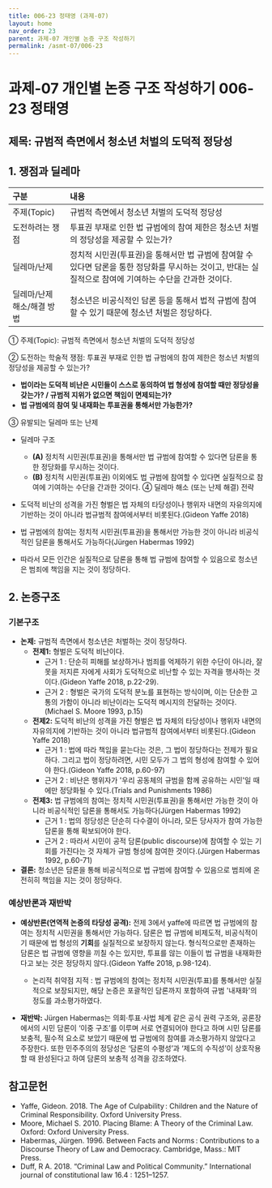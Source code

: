 ```yaml
---
title: 006-23 정태영 (과제-07)
layout: home
nav_order: 23
parent: 과제-07 개인별 논증 구조 작성하기
permalink: /asmt-07/006-23
---
```


# 과제-07 개인별 논증 구조 작성하기 006-23 정태영

## 제목: 규범적 측면에서 청소년 처벌의 도덕적 정당성

## 1. 쟁점과 딜레마

| 구분 | 내용 |
|:---|:---|
| 주제(Topic) | 규범적 측면에서 청소년 처벌의 도덕적 정당성 |
| 도전하려는 쟁점 | 투표권 부재로 인한 법 규범에의 참여 제한은 청소년 처벌의 정당성을 제공할 수 있는가? |
| 딜레마/난제 | 정치적 시민권(투표권)을 통해서만 법 규범에 참여할 수 있다면 담론을 통한 정당화를 무시하는 것이고, 반대는 실질적으로 참여에 기여하는 수단을 간과한 것이다. |
| 딜레마/난제 해소/해결 방법 | 청소년은 비공식적인 담론 등을 통해서 법적 규범에 참여할 수 있기 때문에 청소년 처벌은 정당하다. |

① 주제(Topic): 규범적 측면에서 청소년 처벌의 도덕적 정당성

② 도전하는 학술적 쟁점: 투표권 부재로 인한 법 규범에의 참여 제한은 청소년 처벌의 정당성을 제공할 수 있는가?

- **법이라는 도덕적 비난은 시민들이 스스로 동의하여 법 형성에 참여할 때만 정당성을 갖는가? / 규범적 지위가 없으면 책임이 면제되는가?**  
- **법 규범에의 참여 및 내재화는 투표권을 통해서만 가능한가?**  

③ 유발되는 딜레마 또는 난제

- 딜레마 구조
  - **(A)** 정치적 시민권(투표권)을 통해서만 법 규범에 참여할 수 있다면 담론을 통한 정당화를 무시하는 것이다.
  - **(B)** 정치적 시민권(투표권) 이외에도 법 규범에 참여할 수 있다면 실질적으로 참여에 기여하는 수단을 간과한 것이다.
④ 딜레마 해소 (또는 난제 해결) 전략

- 도덕적 비난의 성격을 가진 형벌은 법 자체의 타당성이나 행위자 내면의 자유의지에 기반하는 것이 아니라 법규범적 참여에서부터 비롯된다.(Gideon Yaffe 2018)
- 법 규범에의 참여는 정치적 시민권(투표권)을 통해서만 가능한 것이 아니라 비공식적인 담론을 통해서도 가능하다(Jürgen Habermas 1992)
- 따라서 모든 인간은 실질적으로 담론을 통해 법 규범에 참여할 수 있음으로 청소년은 범죄에 책임을 지는 것이 정당하다.

## 2. 논증구조

### 기본구조

- **논제:** 규범적 측면에서 청소년은 처벌하는 것이 정당하다.
  - **전제1:** 형벌은 도덕적 비난이다.
    - 근거 1 : 단순히 피해를 보상하거나 범죄를 억제하기 위한 수단이 아니라, 잘못을 저지른 자에게 사회가 도덕적으로 비난할 수 있는 자격을 행사하는 것이다.(Gideon Yaffe 2018, p.22-29).
	- 근거 2 : 형벌은 국가의 도덕적 분노를 표현하는 방식이며, 이는 단순한 고통의 가함이 아니라 비난이라는 도덕적 메시지의 전달하는 것이다.(Michael S. Moore 1993, p.15)
  - **전제2:** 도덕적 비난의 성격을 가진 형벌은 법 자체의 타당성이나 행위자 내면의 자유의지에 기반하는 것이 아니라 법규범적 참여에서부터 비롯된다.(Gideon Yaffe 2018)
    - 근거 1 : 법에 따라 책임을 묻는다는 것은, 그 법이 정당하다는 전제가 필요하다. 그리고 법이 정당하려면, 시민 모두가 그 법의 형성에 참여할 수 있어야 한다.(Gideon Yaffe 2018, p.60-97)
    - 근거 2 : 비난은 행위자가 '우리 공동체의 규범을 함께 공유하는 시민'일 때에만 정당화될 수 있다.(Trials and Punishments 1986)
  - **전제3:** 법 규범에의 참여는 정치적 시민권(투표권)을 통해서만 가능한 것이 아니라 비공식적인 담론을 통해서도 가능하다(Jürgen Habermas 1992)
      - 근거 1 : 법의 정당성은 단순히 다수결이 아니라, 모든 당사자가 참여 가능한 담론을 통해 확보되어야 한다.
      - 근거 2 : 따라서 시민이 공적 담론(public discourse)에 참여할 수 있는 기회를 가진다는 것 자체가 규범 형성에 참여한 것이다.(Jürgen Habermas 1992, p.60-71)
- **결론:** 청소년은 담론을 통해 비공식적으로 법 규범에 참여할 수 있음으로 범죄에 온전히히 책임을 지는 것이 정당하다.

### 예상반론과 재반박

- **예상반론(연역적 논증의 타당성 공격):** 전제 3에서 yaffe에 따르면 법 규범에의 참여는 정치적 시민권을 통해서만 가능하다. 담론은 법 규범에 비제도적, 비공식적이기 때문에 법 형성의 **기회**를 실질적으로 보장하지 않는다. 형식적으로만 존재하는 담론은 법 규범에 영향을 끼칠 수는 있지만, 투표를 않는 이들이 법 규범을 내재화한다고 보는 것은 정당하지 않다.(Gideon Yaffe 2018, p.98-124).
  - 논리적 취약점 지적 : 법 규범에의 참여는 정치적 시민권(투표)를 통해서만 실질적으로 보장되지만, 해당 논증은 포괄적인 담론까지 포함하여 규범 '내재화'의 정도를 과소평가하였다.

- **재반박:** Jürgen Habermas는 의회·투표·사법 체계 같은 공식 권력 구조와, 공론장에서의 시민 담론이 ‘이중 구조’를 이루며 서로 연결되어야 한다고 하며 시민 담론를 보충적, 필수적 요소로 보았기 때문에 법 규범에의 참여를 과소평가하지 않았다고 주장한다. 또한 민주주의의 정당성은 ‘담론의 수평성’과 ‘제도의 수직성’이 상호작용할 때 완성된다고 하여 담론의 보충적 성격을 강조하였다.

## 참고문헌
- Yaffe, Gideon. 2018. The Age of Culpability : Children and the Nature of Criminal Responsibility. Oxford University Press.
- Moore, Michael S. 2010. Placing Blame: A Theory of the Criminal Law. Oxford: Oxford University Press.
- Habermas, Jürgen. 1996. Between Facts and Norms : Contributions to a Discourse Theory of Law and Democracy. Cambridge, Mass.: MIT Press.
- Duff, R A. 2018. “Criminal Law and Political Community.” International journal of constitutional law 16.4 : 1251–1257.